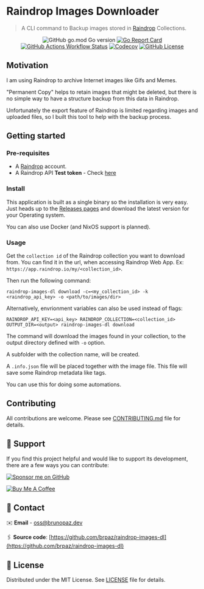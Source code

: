 # Raindrop Images Downloader

> A CLI command to Backup images stored in [Raindrop](https://raindrop.io) Collections.


<div align="center">

![GitHub go.mod Go version](https://img.shields.io/github/go-mod/go-version/brpaz/raindrop-images-dl?style=for-the-badge)
[![Go Report Card](https://goreportcard.com/badge/github.com/brpaz/raindrop-images-dl?style=for-the-badge)](https://goreportcard.com/report/github.com/brpaz/raindrop-images-dl)
[![GitHub Actions Workflow Status](https://img.shields.io/github/actions/workflow/status/brpaz/raindrop-images-dl/ci.yml?style=for-the-badge)](https://github.com/brpaz/raindrop-images-dl/actions)
[![Codecov](https://img.shields.io/codecov/c/github/brpaz/raindrop-images-dl?style=for-the-badge)](https://app.codecov.io/gh/brpaz/raindrop-images-dl)
[![GitHub License](https://img.shields.io/github/license/brpaz/raindrop-images-dl?style=for-the-badge)](LICENSE)

</div>

## Motivation

I am using Raindrop to archive Internet images like Gifs and Memes.

"Permanent Copy" helps to retain images that might be deleted, but there is no simple way to have a structure backup from this data in Raindrop.

Unfortunately the export feature of Raindrop is limited regarding images and uploaded files, so I built this tool to help with the backup process.


## Getting started

### Pre-requisites

- A [Raindrop](https://raindrop.io/) account.
- A Raindrop API **Test token** - Check [here](https://developer.raindrop.io/v1/authentication/token)


### Install

This application is built as a single binary so the installation is very easy. Just heads up to the [Releases pages](https://github.com/brpaz/raindrop-images-dl/releases) and download the latest version for your Operating system.

You can also use Docker (and NixOS support is planned).

### Usage

Get the `collection id` of the Raindrop collection you want to download from. You can find it in the url, when accessing Raindrop Web App. Ex: `https://app.raindrop.io/my/<collection_id>`.

Then run the following command:

```shell
raindrop-images-dl download -c=<my_collection_id> -k <raindrop_api_key> -o <path/to/images/dir>
```

Alternatively, envrionment variables can also be used instead of flags:

```shell
RAINDROP_API_KEY=<api_key> RAINDROP_COLLECTION=<collection_id> OUTPUT_DIR=<output> raindrop-images-dl download
```

The command will download the images found in your collection, to the output directory defined with `-o` option.

A subfolder with the collection name, will be created.

A `.info.json` file will be placed together with the image file. This file will save some Raindrop metadata like tags.

You can use this for doing some automations.

## Contributing

All contributions are welcome. Please see [CONTRIBUTING.md](CONTRIBUTING.md) file for details.

## 🫶 Support

If you find this project helpful and would like to support its development, there are a few ways you can contribute:

[![Sponsor me on GitHub](https://img.shields.io/badge/Sponsor-%E2%9D%A4-%23db61a2.svg?&logo=github&logoColor=red&&style=for-the-badge&labelColor=white)](https://github.com/sponsors/brpaz)

<a href="https://www.buymeacoffee.com/Z1Bu6asGV" target="_blank"><img src="https://www.buymeacoffee.com/assets/img/custom_images/orange_img.png" alt="Buy Me A Coffee" style="height: auto !important;width: auto !important;" ></a>

## 📩 Contact

✉️ **Email** - [oss@brunopaz.dev](oss@brunopaz.dev)

🖇️ **Source code**: [https://github.com/brpaz/raindrop-images-dl](https://github.com/brpaz/raindrop-images-dl)

## 📃 License

Distributed under the MIT License.
See [LICENSE](LICENSE) file for details.

